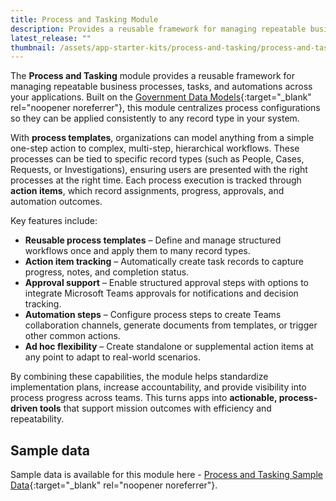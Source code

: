 ```yaml
---
title: Process and Tasking Module
description: Provides a reusable framework for managing repeatable business processes, tasks, and automations across your applications.
latest_release: ""
thumbnail: /assets/app-starter-kits/process-and-tasking/process-and-tasking.png
---
```


The **Process and Tasking** module provides a reusable framework for managing repeatable business processes, tasks, and automations across your applications. Built on the [Government Data Models](https://github.com/microsoft/gov-datamodels){:target="_blank" rel="noopener noreferrer"}, this module centralizes process configurations so they can be applied consistently to any record type in your system.

With **process templates**, organizations can model anything from a simple one-step action to complex, multi-step, hierarchical workflows. These processes can be tied to specific record types (such as People, Cases, Requests, or Investigations), ensuring users are presented with the right processes at the right time. Each process execution is tracked through **action items**, which record assignments, progress, approvals, and automation outcomes.

Key features include:

* **Reusable process templates** – Define and manage structured workflows once and apply them to many record types.
* **Action item tracking** – Automatically create task records to capture progress, notes, and completion status.
* **Approval support** – Enable structured approval steps with options to integrate Microsoft Teams approvals for notifications and decision tracking.
* **Automation steps** – Configure process steps to create Teams collaboration channels, generate documents from templates, or trigger other common actions.
* **Ad hoc flexibility** – Create standalone or supplemental action items at any point to adapt to real-world scenarios.

By combining these capabilities, the module helps standardize implementation plans, increase accountability, and provide visibility into process progress across teams. This turns apps into **actionable, process-driven tools** that support mission outcomes with efficiency and repeatability.

## Sample data

Sample data is available for this module here - [Process and Tasking Sample Data](https://github.com/microsoft/gov-apptemplates/tree/main/federal/process-and-tasking/sample-data){:target="_blank" rel="noopener noreferrer"}.

